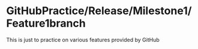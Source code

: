 # GitHubPractice/Release/Milestone1/Feature1branch
This is just to practice on various features provided by GitHub
